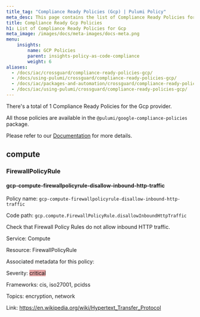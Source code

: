 ```yaml
---
title_tag: "Compliance Ready Policies (Gcp) | Pulumi Policy"
meta_desc: This page contains the list of Compliance Ready Policies for Gcp.
title: Compliance Ready Gcp Policies
h1: List of Compliance Ready Policies for Gcp
meta_image: /images/docs/meta-images/docs-meta.png
menu:
    insights:
        name: GCP Policies
        parent: insights-policy-as-code-compliance
        weight: 6
aliases:
  - /docs/iac/crossguard/compliance-ready-policies-gcp/
  - /docs/using-pulumi/crossguard/compliance-ready-policies-gcp/
  - /docs/iac/packages-and-automation/crossguard/compliance-ready-policies-gcp/
  - /docs/iac/using-pulumi/crossguard/compliance-ready-policies-gcp/
---
```

There's a total of 1 Compliance Ready Policies for the Gcp provider.

All those policies are available in the `@pulumi/google-compliance-policies` package.

Please refer to our [Documentation](../compliance-ready-policies/#manual-installation) for more details.

## compute

### FirewallPolicyRule

#### gcp-compute-firewallpolicyrule-disallow-inbound-http-traffic

Policy name: `gcp-compute-firewallpolicyrule-disallow-inbound-http-traffic`

Code path: `gcp.compute.FirewallPolicyRule.disallowInboundHttpTraffic`

Check that Firewall Policy Rules do not allow inbound HTTP traffic.

Service: Compute

Resource: FirewallPolicyRule

Associated metadata for this policy:

Severity: <span style='background-color: #E4A5A5;'>critical</span>

Frameworks: cis, iso27001, pcidss

Topics: encryption, network

Link: <https://en.wikipedia.org/wiki/Hypertext_Transfer_Protocol>
